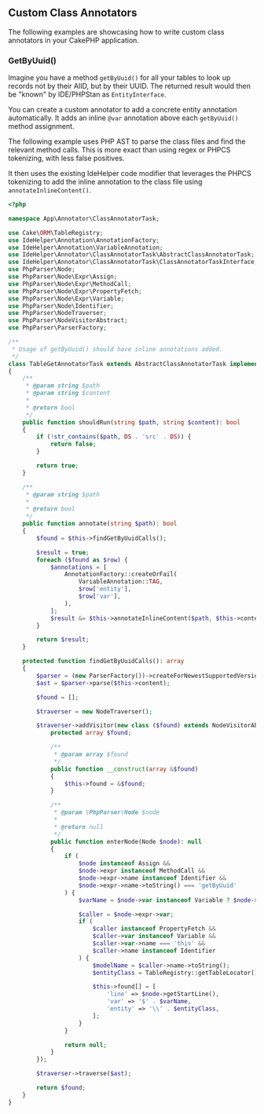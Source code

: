 ## Custom Class Annotators

The following examples are showcasing how to write custom class annotators
in your CakePHP application.

### GetByUuid()
Imagine you have a method `getByUuid()` for all your tables to look up
records not by their AIID, but by their UUID.
The returned result would then be "known" by IDE/PHPStan as `EntityInterface`.

You can create a custom annotator to add a concrete entity annotation automatically.
It adds an inline `@var` annotation above each `getByUuid()` method assignment.

The following example uses PHP AST to parse the class files and find the relevant method calls.
This is more exact than using regex or PHPCS tokenizing, with less false positives.

It then uses the existing IdeHelper code modifier that leverages the PHPCS tokenizing to
add the inline annotation to the class file using `annotateInlineContent()`.

```php
<?php

namespace App\Annotator\ClassAnnotatorTask;

use Cake\ORM\TableRegistry;
use IdeHelper\Annotation\AnnotationFactory;
use IdeHelper\Annotation\VariableAnnotation;
use IdeHelper\Annotator\ClassAnnotatorTask\AbstractClassAnnotatorTask;
use IdeHelper\Annotator\ClassAnnotatorTask\ClassAnnotatorTaskInterface;
use PhpParser\Node;
use PhpParser\Node\Expr\Assign;
use PhpParser\Node\Expr\MethodCall;
use PhpParser\Node\Expr\PropertyFetch;
use PhpParser\Node\Expr\Variable;
use PhpParser\Node\Identifier;
use PhpParser\NodeTraverser;
use PhpParser\NodeVisitorAbstract;
use PhpParser\ParserFactory;

/**
 * Usage of getByUuid() should have inline annotations added.
 */
class TableGetAnnotatorTask extends AbstractClassAnnotatorTask implements ClassAnnotatorTaskInterface
{
    /**
     * @param string $path
     * @param string $content
     *
     * @return bool
     */
    public function shouldRun(string $path, string $content): bool
    {
        if (!str_contains($path, DS . 'src' . DS)) {
            return false;
        }

        return true;
    }

    /**
     * @param string $path
     *
     * @return bool
     */
    public function annotate(string $path): bool
    {
        $found = $this->findGetByUuidCalls();

        $result = true;
        foreach ($found as $row) {
            $annotations = [
                AnnotationFactory::createOrFail(
                    VariableAnnotation::TAG,
                    $row['entity'],
                    $row['var'],
                ),
            ];
            $result &= $this->annotateInlineContent($path, $this->content, $annotations, $row['line']);
        }

        return $result;
    }

    protected function findGetByUuidCalls(): array
    {
        $parser = (new ParserFactory())->createForNewestSupportedVersion();
        $ast = $parser->parse($this->content);

        $found = [];

        $traverser = new NodeTraverser();

        $traverser->addVisitor(new class ($found) extends NodeVisitorAbstract {
            protected array $found;

            /**
             * @param array $found
             */
            public function __construct(array &$found)
            {
                $this->found = &$found;
            }

            /**
             * @param \PhpParser\Node $node
             *
             * @return null
             */
            public function enterNode(Node $node): null
            {
                if (
                    $node instanceof Assign &&
                    $node->expr instanceof MethodCall &&
                    $node->expr->name instanceof Identifier &&
                    $node->expr->name->toString() === 'getByUuid'
                ) {
                    $varName = $node->var instanceof Variable ? $node->var->name : null;

                    $caller = $node->expr->var;
                    if (
                        $caller instanceof PropertyFetch &&
                        $caller->var instanceof Variable &&
                        $caller->var->name === 'this' &&
                        $caller->name instanceof Identifier
                    ) {
                        $modelName = $caller->name->toString();
                        $entityClass = TableRegistry::getTableLocator()->get($modelName)->getEntityClass();

                        $this->found[] = [
                            'line' => $node->getStartLine(),
                            'var' => '$' . $varName,
                            'entity' => '\\' . $entityClass,
                        ];
                    }
                }

                return null;
            }
        });

        $traverser->traverse($ast);

        return $found;
    }
}
```

